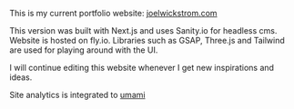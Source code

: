 This is my current portfolio website: [joelwickstrom.com](https://joelwickstrom.com)

This version was built with Next.js and uses Sanity.io for headless cms. Website is hosted on fly.io.
Libraries such as GSAP, Three.js and Tailwind are used for playing around with the UI.

I will continue editing this website whenever I get new inspirations and ideas.

Site analytics is integrated to [umami]([https://umami-one-theta.vercel.app/dashboard](https://umami.is/))
